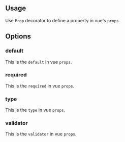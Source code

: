## Usage

Use `Prop` decorator to define a property in vue's `props`.

[](./code-usage.ts ':include :type=code typescript')

## Options

### default

This is the `default` in vue `props`.

[](./code-option-default.ts ':include :type=code typescript')

### required

This is the `required` in vue `props`.

[](./code-option-required.ts ':include :type=code typescript')

### type

This is the `type` in vue `props`.

[](./code-option-type.ts ':include :type=code typescript')

### validator

This is the `validator` in vue `props`.

[](./code-option-validator.ts ':include :type=code typescript')